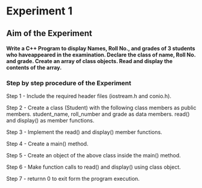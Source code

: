# Experiment 1
## Aim of the Experiment 
#### Write a C++ Program to display Names, Roll No., and grades of 3 students who haveappeared in the examination. Declare the class of name, Roll No. and grade. Create an array of class objects. Read and display the contents of the array.
### Step by step procedure of the Experiment

Step 1 - Include the required header files (iostream.h and conio.h).

Step 2 - Create a class (Student) with the following class members as public members.
student_name, roll_number and grade as data members.
read() and display() as member functions.

Step 3 - Implement the read() and display() member functions.

Step 4 - Create a main() method.

Step 5 - Create an object of the above class inside the main() method.

Step 6 - Make function calls to read() and display() using class object.

Step 7 - returnn 0 to exit form the program execution.
